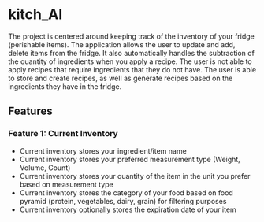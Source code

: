 # kitch_AI


The project is centered around keeping track of the inventory of your fridge (perishable items). The application allows the user to update and add, delete items from the fridge. It also automatically handles the subtraction of the quantity of ingredients when you apply a recipe. The user is not able to apply recipes that require ingredients that they do not have. The user is able to store and create recipes, as well as generate recipes based on the ingredients they have in the fridge. 




## Features


### Feature 1: Current Inventory

- Current inventory stores your ingredient/item name
- Current inventory stores your preferred measurement type (Weight, Volume, Count)
- Current inventory stores your quantity of the item in the unit you prefer based on measurement type
- Current inventory stores the category of your food based on food pyramid (protein, vegetables, dairy, grain) for filtering purposes
- Current inventory optionally stores the expiration date of your item




